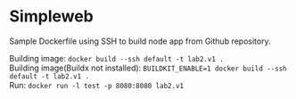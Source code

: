 # Simpleweb
Sample Dockerfile using SSH to build node app from Github repository. 

Building image: `docker build --ssh default -t lab2.v1 .`  
Building image(Buildx not installed): `BUILDKIT_ENABLE=1 docker build --ssh default -t lab2.v1 .`  
Run: `docker run -l test -p 8080:8080 lab2.v1`